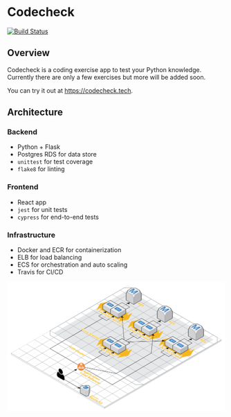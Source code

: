 # Codecheck
[![Build Status](https://travis-ci.org/marcdown/codecheck.svg?branch=master)](https://travis-ci.org/marcdown/codecheck)

## Overview
Codecheck is a coding exercise app to test your Python knowledge. Currently there are only a few exercises but more will be added soon.

You can try it out at https://codecheck.tech.

## Architecture
### Backend
* Python + Flask
* Postgres RDS for data store
* `unittest` for test coverage
* `flake8` for linting

### Frontend
* React app
* `jest` for unit tests
* `cypress` for end-to-end tests

### Infrastructure
* Docker and ECR for containerization
* ELB for load balancing
* ECS for orchestration and auto scaling
* Travis for CI/CD

[![Codecheck architecture](img/codecheck-architecture.png)](img/codecheck-architecture.png)